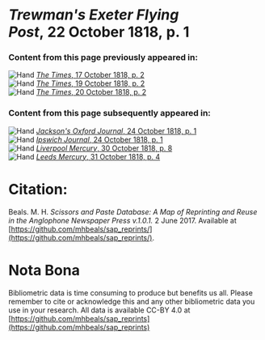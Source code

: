 # *Trewman's Exeter Flying Post*, 22 October 1818, p. 1  
  
### Content from this page previously appeared in:  
![Hand](http://scissorsandpaste.net/wp-content/uploads/2017/06/smallhandpointer.png) [*The Times*, 17 October 1818, p. 2](https://mhbeals.github.io/sap_html/The-Times/The-Times-17-October-1818-p-2)  
![Hand](http://scissorsandpaste.net/wp-content/uploads/2017/06/smallhandpointer.png) [*The Times*, 19 October 1818, p. 2](https://mhbeals.github.io/sap_html/The-Times/The-Times-19-October-1818-p-2)  
![Hand](http://scissorsandpaste.net/wp-content/uploads/2017/06/smallhandpointer.png) [*The Times*, 20 October 1818, p. 2](https://mhbeals.github.io/sap_html/The-Times/The-Times-20-October-1818-p-2)  
  
### Content from this page subsequently appeared in:  
![Hand](http://scissorsandpaste.net/wp-content/uploads/2017/06/smallhandpointer.png) [*Jackson's Oxford Journal*, 24 October 1818, p. 1](https://mhbeals.github.io/sap_html/Jackson's-Oxford-Journal/Jackson's-Oxford-Journal-24-October-1818-p-1)  
![Hand](http://scissorsandpaste.net/wp-content/uploads/2017/06/smallhandpointer.png) [*Ipswich Journal*, 24 October 1818, p. 1](https://mhbeals.github.io/sap_html/Ipswich-Journal/Ipswich-Journal-24-October-1818-p-1)  
![Hand](http://scissorsandpaste.net/wp-content/uploads/2017/06/smallhandpointer.png) [*Liverpool Mercury*, 30 October 1818, p. 8](https://mhbeals.github.io/sap_html/Liverpool-Mercury/Liverpool-Mercury-30-October-1818-p-8)  
![Hand](http://scissorsandpaste.net/wp-content/uploads/2017/06/smallhandpointer.png) [*Leeds Mercury*, 31 October 1818, p. 4](https://mhbeals.github.io/sap_html/Leeds-Mercury/Leeds-Mercury-31-October-1818-p-4)  


# Citation: 

Beals. M. H. *Scissors and Paste Database: A Map of Reprinting and Reuse in the Anglophone Newspaper Press v.1.0.1.* 2 June 2017. Available at [https://github.com/mhbeals/sap_reprints/](https://github.com/mhbeals/sap_reprints/). 

# Nota Bona

Bibliometric data is time consuming to produce but benefits us all. Please remember to cite or acknowledge this and any other bibliometric data you use in your research. All data is available CC-BY 4.0 at [https://github.com/mhbeals/sap_reprints](https://github.com/mhbeals/sap_reprints)
